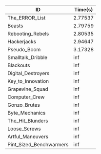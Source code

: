 |ID|Time(s)|
|-|-|
|The_ERROR_List|2.77537|
|Beasts|2.79759|
|Rebooting_Rebels|2.80535|
|Hackerjacks|2.94647|
|Pseudo_Boom|3.17328|
|Smalltalk_Dribble|inf|
|Blackouts|inf|
|Digital_Destroyers|inf|
|Key_to_Innovation|inf|
|Grapevine_Squad|inf|
|Computer_Crew|inf|
|Gonzo_Brutes|inf|
|Byte_Mechanics|inf|
|The_Hit_Blunders|inf|
|Loose_Screws|inf|
|Artful_Maneuvers|inf|
|Pint_Sized_Benchwarmers|inf|
